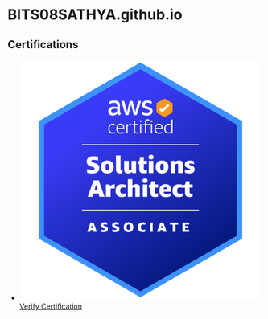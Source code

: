 # BITS08SATHYA.github.io

## Certifications
- ![AWS Solutions Architect – Associate](https://github.com/BITS08SATHYA/BITS08SATHYA.github.io/blob/master/aws-certified-solutions-architect-associate.png)
  [Verify Certification](https://www.credly.com/badges/db7774cd-7f61-45d4-a8a5-c5f66292a1ee/public_url)

